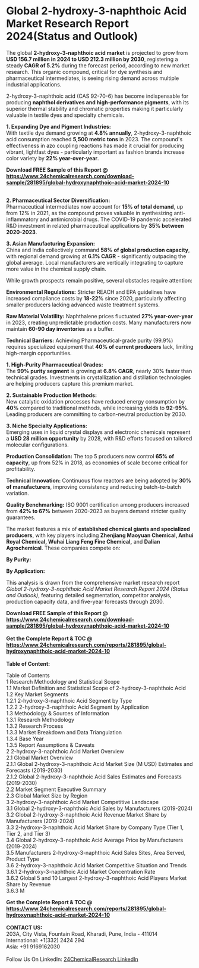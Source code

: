 <h1>Global 2-hydroxy-3-naphthoic Acid Market Research Report 2024(Status and Outlook)</h1><p>The global <strong>2-hydroxy-3-naphthoic acid market</strong> is projected to grow from <strong>USD 156.7 million in 2024 to USD 212.3 million by 2030</strong>, registering a steady <strong>CAGR of 5.2%</strong> during the forecast period, according to new market research. This organic compound, critical for dye synthesis and pharmaceutical intermediates, is seeing rising demand across multiple industrial applications.</p><p>2-hydroxy-3-naphthoic acid (CAS 92-70-6) has become indispensable for producing <strong>naphthol derivatives and high-performance pigments</strong>, with its superior thermal stability and chromatic properties making it particularly valuable in textile dyes and specialty chemicals.</p><p><strong>1. Expanding Dye and Pigment Industries:</strong><br>
With textile dye demand growing at <strong>4.8% annually</strong>, 2-hydroxy-3-naphthoic acid consumption reached <strong>5,500 metric tons</strong> in 2023. The compound's effectiveness in azo coupling reactions has made it crucial for producing vibrant, lightfast dyes - particularly important as fashion brands increase color variety by <strong>22% year-over-year</strong>.</p><div><b>Download FREE Sample of this Report @ 
            <a href="https://www.24chemicalresearch.com/download-sample/281895/global-hydroxynaphthoic-acid-market-2024-10">
            https://www.24chemicalresearch.com/download-sample/281895/global-hydroxynaphthoic-acid-market-2024-10</a></b></div><br><p><strong>2. Pharmaceutical Sector Diversification:</strong><br>
Pharmaceutical intermediates now account for <strong>15% of total demand</strong>, up from 12% in 2021, as the compound proves valuable in synthesizing anti-inflammatory and antimicrobial drugs. The COVID-19 pandemic accelerated R&amp;D investment in related pharmaceutical applications by <strong>35% between 2020-2023</strong>.</p><p><strong>3. Asian Manufacturing Expansion:</strong><br>
China and India collectively command <strong>58% of global production capacity</strong>, with regional demand growing at <strong>6.1% CAGR</strong> - significantly outpacing the global average. Local manufacturers are vertically integrating to capture more value in the chemical supply chain.</p><p>While growth prospects remain positive, several obstacles require attention:</p><p><strong>Environmental Regulations:</strong> Stricter REACH and EPA guidelines have increased compliance costs by <strong>18-22%</strong> since 2020, particularly affecting smaller producers lacking advanced waste treatment systems.</p><p><strong>Raw Material Volatility:</strong> Naphthalene prices fluctuated <strong>27% year-over-year</strong> in 2023, creating unpredictable production costs. Many manufacturers now maintain <strong>60-90 day inventories</strong> as a buffer.</p><p><strong>Technical Barriers:</strong> Achieving Pharmaceutical-grade purity (99.9%) requires specialized equipment that <strong>40% of current producers</strong> lack, limiting high-margin opportunities.</p><p><strong>1. High-Purity Pharmaceutical Grades:</strong><br>
The <strong>99% purity segment</strong> is growing at <strong>6.8% CAGR</strong>, nearly 30% faster than technical grades. Investments in crystallization and distillation technologies are helping producers capture this premium market.</p><p><strong>2. Sustainable Production Methods:</strong><br>
New catalytic oxidation processes have reduced energy consumption by <strong>40%</strong> compared to traditional methods, while increasing yields to <strong>92-95%</strong>. Leading producers are committing to carbon-neutral production by 2030.</p><p><strong>3. Niche Specialty Applications:</strong><br>
Emerging uses in liquid crystal displays and electronic chemicals represent a <strong>USD 28 million opportunity</strong> by 2028, with R&amp;D efforts focused on tailored molecular configurations.</p><p><strong>Production Consolidation:</strong> The top 5 producers now control <strong>65% of capacity</strong>, up from 52% in 2018, as economies of scale become critical for profitability.</p><p><strong>Technical Innovation:</strong> Continuous flow reactors are being adopted by <strong>30% of manufacturers</strong>, improving consistency and reducing batch-to-batch variation.</p><p><strong>Quality Benchmarking:</strong> ISO 9001 certification among producers increased from <strong>42% to 67%</strong> between 2020-2023 as buyers demand stricter quality guarantees.</p><p>The market features a mix of <strong>established chemical giants and specialized producers</strong>, with key players including <strong>Zhenjiang Maoyuan Chemical, Anhui Royal Chemical, Wuhai Liang Feng Fine Chemical,</strong> and <strong>Dalian Agrochemical</strong>. These companies compete on:</p><p><strong>By Purity:</strong></p><p><strong>By Application:</strong></p><p>This analysis is drawn from the comprehensive market research report <em>Global 2-hydroxy-3-naphthoic Acid Market Research Report 2024 (Status and Outlook)</em>, featuring detailed segmentation, competitor analysis, production capacity data, and five-year forecasts through 2030.</p><div><b>Download FREE Sample of this Report @ 
            <a href="https://www.24chemicalresearch.com/download-sample/281895/global-hydroxynaphthoic-acid-market-2024-10">
            https://www.24chemicalresearch.com/download-sample/281895/global-hydroxynaphthoic-acid-market-2024-10</a></b></div><br><div><b>Get the Complete Report & TOC @ 
            <a href="https://www.24chemicalresearch.com/reports/281895/global-hydroxynaphthoic-acid-market-2024-10">
            https://www.24chemicalresearch.com/reports/281895/global-hydroxynaphthoic-acid-market-2024-10</a></b></div><br>
            <b>Table of Content:</b><p>Table of Contents<br />
 1 Research Methodology and Statistical Scope<br />
 1.1 Market Definition and Statistical Scope of 2-hydroxy-3-naphthoic Acid<br />
 1.2 Key Market Segments<br />
 1.2.1 2-hydroxy-3-naphthoic Acid Segment by Type<br />
 1.2.2 2-hydroxy-3-naphthoic Acid Segment by Application<br />
 1.3 Methodology & Sources of Information<br />
 1.3.1 Research Methodology<br />
 1.3.2 Research Process<br />
 1.3.3 Market Breakdown and Data Triangulation<br />
 1.3.4 Base Year<br />
 1.3.5 Report Assumptions & Caveats<br />
 2 2-hydroxy-3-naphthoic Acid Market Overview<br />
 2.1 Global Market Overview<br />
 2.1.1 Global 2-hydroxy-3-naphthoic Acid Market Size (M USD) Estimates and Forecasts (2019-2030)<br />
 2.1.2 Global 2-hydroxy-3-naphthoic Acid Sales Estimates and Forecasts (2019-2030)<br />
 2.2 Market Segment Executive Summary<br />
 2.3 Global Market Size by Region<br />
 3 2-hydroxy-3-naphthoic Acid Market Competitive Landscape<br />
 3.1 Global 2-hydroxy-3-naphthoic Acid Sales by Manufacturers (2019-2024)<br />
 3.2 Global 2-hydroxy-3-naphthoic Acid Revenue Market Share by Manufacturers (2019-2024)<br />
 3.3 2-hydroxy-3-naphthoic Acid Market Share by Company Type (Tier 1, Tier 2, and Tier 3)<br />
 3.4 Global 2-hydroxy-3-naphthoic Acid Average Price by Manufacturers (2019-2024)<br />
 3.5 Manufacturers 2-hydroxy-3-naphthoic Acid Sales Sites, Area Served, Product Type<br />
 3.6 2-hydroxy-3-naphthoic Acid Market Competitive Situation and Trends<br />
 3.6.1 2-hydroxy-3-naphthoic Acid Market Concentration Rate<br />
 3.6.2 Global 5 and 10 Largest 2-hydroxy-3-naphthoic Acid Players Market Share by Revenue<br />
 3.6.3 M</p><div><b>Get the Complete Report & TOC @ 
            <a href="https://www.24chemicalresearch.com/reports/281895/global-hydroxynaphthoic-acid-market-2024-10">
            https://www.24chemicalresearch.com/reports/281895/global-hydroxynaphthoic-acid-market-2024-10</a></b></div><br><b>CONTACT US:</b><br>
            203A, City Vista, Fountain Road, Kharadi, Pune, India - 411014<br>
            International: +1(332) 2424 294<br>
            Asia: +91 9169162030 <br><br>
            Follow Us On LinkedIn: <a href="https://www.linkedin.com/company/24chemicalresearch/">24ChemicalResearch LinkedIn</a>